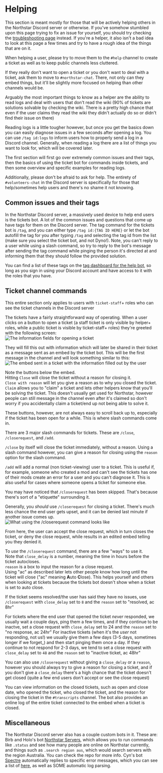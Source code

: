 # Helping

This section is meant mostly for those that will be actively helping others in the Northstar Discord server or otherwise.
If you've somehow stumbled upon this page trying to fix an issue for yourself, you should try checking the [troubleshooting page](installing-northstar/troubleshooting.md) instead. 
If you're a helper, it also isn't a bad idea to look at this page a few times and try to have a rough idea of the things that are on it.

When helping a user, please try to move them to the `#help` channel to create a ticket as well as to keep public channels less cluttered. 

If they really don't want to open a ticket or you don't want to deal with a ticket, ask them to move to `#northstar-chat`. 
There, not only can they embed things, but it'll be slightly more focused on helping than other channels would be.

Arguably the most important things to know as a helper are the ability to read logs and deal with users that don't read the wiki (90% of tickets are solutions solvable by checking the wiki.
There is a pretty high chance that even if the user claims they read the wiki they didn't actually do so or didn't find their issue on there)

Reading logs is a little tougher however, but once you get the basics down you can easily diagnose issues in a few seconds after opening a log. 
You can use `/tag id:logs` to inform users how to properly send a log in a Discord channel. 
Generally, when reading a log there are a list of things you want to look for, which will be covered later.

The first section will first go over extremely common issues and their tags, then the basics of using the ticket bot for commands inside tickets, and then some overview and specific examples for reading logs.

Additionally, please don't be afraid to ask for help. The entirety of `#volunteers-chat` in the Discord server is specifically for those that help/sometimes help users and there's no shame it not knowing.

## Common issues and their tags

In the Northstar Discord server, a massively used device to help end users is the tickets bot. A lot of the common issues and questions that come up have tags for them on the Discord server. 
The tag command for the tickets bot is `/tag`, and you can either type `/tag id:{TAG ID HERE}` or let the bot autofill the tag for you after typing `/tag` and selecting the tag id from the list (make sure you select the ticket bot, and not Dyno!). 
Note, you can't reply to a user while using a slash command, so try to reply to the bot's message after sending the tag command while pinging the person it's directed at and informing them that they should follow the provided solution.

You can find a list of these tags on the [tag dashboard for the help bot](https://panel.ticketsbot.net/manage/920776187884732556/tags), so long as you sign in using your Discord account and have access to it with the roles that you have.

## Ticket channel commands

This entire section only applies to users with `ticket-staff`+ roles who can see the ticket channels in the Discord server

The tickets have a fairly straightforward way of operating. When a user clicks on a button to open a ticket 
(a staff ticket is only visible by helper+ roles, while a public ticket is visible by ticket-staff+ roles) they're greeted with the following screen:\
![The information fields for opening a ticket](images/ticket-information-popup.png)

They will fill this out with information which will later be shared in their ticket as a message sent as an embed by the ticket bot. 
This will be the first message in the channel and will look something similar to this:\
![The embed sent in a ticket with the information filled out by the user](images/ticket-open-message.png)

Note the buttons below the embed.\
Hitting `Close` will close the ticket without a reason for closing it.\
`Close with reason` will let you give a reason as to why you closed the ticket.\
`Claim` allows you to "claim" a ticket and lets other helpers know that you'll be solving the ticket. 
This doesn't usually get used for Northstar, however people can still message in the channel even after it's claimed so don't worry if you accidentally claim a ticket/end up not being able to solve it.

These buttons, however, are not always easy to scroll back up to, especially if the ticket has been open for a while. This is where slash commands come in.

There are 3 major slash commands for tickets. These are `/close`, `/closerequest`, and `/add`.

`/close` by itself will close the ticket immediately, without a reason. Using a slash command however, you can give a reason for closing using the `reason` option for the slash command. 

`/add` will add a normal (non ticket-viewing) user to a ticket. This is useful if, for example, someone who created a mod and can't see the tickets has one of their mods create an error for a user and you can't diagnose it. This is also useful for cases where someone opens a ticket for someone else.

You may have noticed that `/closerequest` has been skipped. That's because there's sort of a "etiquette" surrounding it.

Generally, you _should_ use `/closerequest` for closing a ticket. There's much less chance the end user gets upset, and it can be denied last minute if another issue comes up.\
![What using the `/closerequest` command looks like](images/closerequest.png)

From here, the user can accept the close request, which in turn closes the ticket, or deny the close request, while results in an edited embed telling you they denied it.

To _use_ the `/closerequest` command, there are a few "ways" to use it.\
Note that `close_delay` is a number, meaning the time in hours before the ticket autocloses.\
`reason` is a box to input the reason for a close request.\
Using "ac" as described later lets other people know how long until the ticket will close ("ac" meaning **A**uto **C**lose). This helps yourself and others when looking at tickets because the tickets bot doesn't show when a ticket is set to auto close.

If the ticket seems resolved/the user has said they have no issues, use `/closerequest` with `close_delay` set to `8` and the `reason` set to "resolved, ac 8hr"

For tickets where the end user that opened the ticket _never_ responded, we usually wait a couple days, ping them a few times, and if they continue to be inactve, set a close request with `close_delay` set to 24 and the `reason` set to "no response, ac 24hr"
For inactive tickets (when it's the _user_ not responding, not us!) we usually give them a few days (3-5 days, sometimes longer if we forget_) and then start pinging them once a day. 
If they continue to not respond for 2-3 days, we tend to set a close request with `close_delay` set to `48` and the `reason` set to  "inactive ticket, ac 48hr"

You can also use `/closerequest` without giving a `close_delay` or a `reason`, however you should always try to give a reason for closing a ticket, and if you don't give a `close_delay` there's a high chance that the ticket doesn't get closed (quite a few end users don't accept or see the close request)

You can view information on the closed tickets, such as open and close date, who opened the ticket, who closed the ticket, and the reason for closing the ticket in the `#transcripts` channel. The bot also provides an online log of the entire ticket connected to the embed when a ticket is closed.

## Miscellaneous 

The Northstar Discord server also has a couple custom bots in it. These are:
Birb and Holo's bot [Northstar Servers](https://github.com/hummusbird/northstar-bot), which allows you to run commands like `.status` and see how many people are online on Northstar currently, and things such as `.search region aus`, which would search servers with the region Australia. You can check the repo for more info.
Cyn's bot [Spectre](https://github.com/CooldudePUGS/Spectre) automatically replies to specific error messages, which you can see a list of [here](https://github.com/CooldudePUGS/Spectre/wiki/Replies), as well as SOME automatic log parsing.
